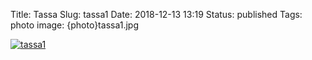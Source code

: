 Title: Tassa
Slug: tassa1
Date: 2018-12-13 13:19
Status: published
Tags: photo
image: {photo}tassa1.jpg

[![tassa1]({photo}tassa1.jpg "tassa1")]({filename}/pic/tassa1.jpg)
